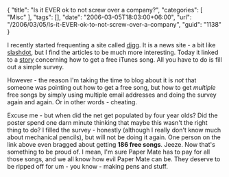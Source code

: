 {
	"title": "Is it EVER ok to not screw over a company?",
	"categories": [
		"Misc"
	],
	"tags": [],
	"date": "2006-03-05T18:03:00+06:00",
	"url": "/2006/03/05/Is-it-EVER-ok-to-not-screw-over-a-company",
	"guid": "1138"
}

I recently started frequenting a site called <a href="http://www.digg.com/">digg</a>. It is a news site - a bit like <a href="http://www.slashdot.org">slashdot</a>, but I find the articles to be much more interesting. Today it linked to a <a href="http://www.ipodbank.com/showthread.php?t=201">story</a> concerning how to get a free iTunes song. All you have to do is fill out a simple survey.

However - the reason I'm taking the time to blog about it is <i>not</i> that someone was pointing out how to get a free song, but how to get <i>multiple</i> free songs by simply using multiple email addresses and doing the survey again and again. Or in other words - cheating.

Excuse me - but when did the net get populated by four year olds? Did the poster spend one darn minute thinking that maybe this wasn't the right thing to do? I filled the survey - honestly (although I really don't know much about mechanical pencils), but will not be doing it again. One person on the link above even bragged about getting <b>186 free songs</b>. Jeeze. Now that's something to be proud of. I mean, I'm sure Paper Mate has to pay for all those songs, and we all know how evil Paper Mate can be. They deserve to be ripped off for um - you know - making pens and stuff.